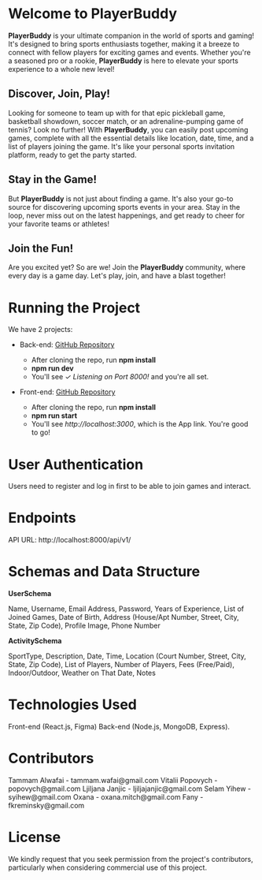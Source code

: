 <h1>Welcome to PlayerBuddy</h1>

<p><strong>PlayerBuddy</strong> is your ultimate companion in the world of sports and gaming! It's designed to bring sports enthusiasts together, making it a breeze to connect with fellow players for exciting games and events. Whether you're a seasoned pro or a rookie, <strong>PlayerBuddy</strong> is here to elevate your sports experience to a whole new level!</p>

<h2>Discover, Join, Play!</h2>

<p>Looking for someone to team up with for that epic pickleball game, basketball showdown, soccer match, or an adrenaline-pumping game of tennis? Look no further! With <strong>PlayerBuddy</strong>, you can easily post upcoming games, complete with all the essential details like location, date, time, and a list of players joining the game. It's like your personal sports invitation platform, ready to get the party started.</p>

<h2>Stay in the Game!</h2>

<p>But <strong>PlayerBuddy</strong> is not just about finding a game. It's also your go-to source for discovering upcoming sports events in your area. Stay in the loop, never miss out on the latest happenings, and get ready to cheer for your favorite teams or athletes!</p>

<h2>Join the Fun!</h2>

<p>Are you excited yet? So are we! Join the <strong>PlayerBuddy</strong> community, where every day is a game day. Let's play, join, and have a blast together!</p>

<h1>Running the Project</h1>

<p>We have 2 projects:

- Back-end: [GitHub Repository](https://github.com/Code-the-Dream-School/ee-prac-team1-back)

  - After cloning the repo, run <b>npm install</b>
  - <b>npm run dev</b>
  - You'll see <i>✓ Listening on Port 8000!</i> and you're all set.

- Front-end: [GitHub Repository](https://github.com/Code-the-Dream-School/ee-prac-team1-front)
  - After cloning the repo, run <b>npm install</b>
  - <b>npm run start</b>
  - You'll see <i>http://localhost:3000</i>, which is the App link. You're good to go!

</p>

<h1>User Authentication</h1>

<p>Users need to register and log in first to be able to join games and interact.</p>

<h1>Endpoints</h1>

<p>API URL: http://localhost:8000/api/v1/</p>

<h1>Schemas and Data Structure</h1>

<p><b>UserSchema</b>

Name, Username, Email Address, Password, Years of Experience, List of Joined Games, Date of Birth, Address (House/Apt Number, Street, City, State, Zip Code), Profile Image, Phone Number

</p>

<p><b>ActivitySchema</b>

SportType, Description, Date, Time, Location (Court Number, Street, City, State, Zip Code), List of Players, Number of Players, Fees (Free/Paid), Indoor/Outdoor, Weather on That Date, Notes

</p>

<h1>Technologies Used</h1>

<p>Front-end (React.js, Figma)
Back-end (Node.js, MongoDB, Express).</p>

<h1>Contributors</h1>

<p>
Tammam Alwafai - tammam.wafai@gmail.com
Vitalii Popovych - popovych@gmail.com
Ljiljana Janjic - ljiljajanjic@gmail.com
Selam Yihew - syihew@gmail.com
Oxana - oxana.mitch@gmail.com
Fany - fkreminsky@gmail.com
</p>

<h1>License</h1>
<p>We kindly request that you seek permission from the project's contributors, particularly when considering commercial use of this project.</p>
